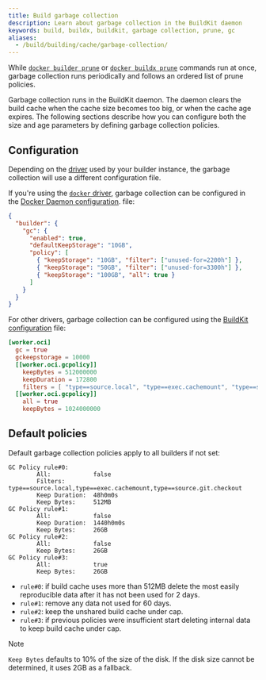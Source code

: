 ```yaml
---
title: Build garbage collection
description: Learn about garbage collection in the BuildKit daemon
keywords: build, buildx, buildkit, garbage collection, prune, gc
aliases:
  - /build/building/cache/garbage-collection/
---
```


While [`docker builder prune`](../../../reference/cli/docker/builder/prune.md)
or [`docker buildx prune`](../../../reference/cli/docker/buildx/prune.md)
commands run at once, garbage collection runs periodically and follows an
ordered list of prune policies.

Garbage collection runs in the BuildKit daemon. The daemon clears the build
cache when the cache size becomes too big, or when the cache age expires. The
following sections describe how you can configure both the size and age
parameters by defining garbage collection policies.

## Configuration

Depending on the [driver](../builders/drivers/index.md) used by your builder instance,
the garbage collection will use a different configuration file.

If you're using the [`docker` driver](../builders/drivers/docker.md), garbage collection
can be configured in the [Docker Daemon configuration](../../../reference/cli/dockerd.md#daemon-configuration-file).
file:

```json
{
  "builder": {
    "gc": {
      "enabled": true,
      "defaultKeepStorage": "10GB",
      "policy": [
        { "keepStorage": "10GB", "filter": ["unused-for=2200h"] },
        { "keepStorage": "50GB", "filter": ["unused-for=3300h"] },
        { "keepStorage": "100GB", "all": true }
      ]
    }
  }
}
```

For other drivers, garbage collection can be configured using the
[BuildKit configuration](../buildkit/toml-configuration.md) file:

```toml
[worker.oci]
  gc = true
  gckeepstorage = 10000
  [[worker.oci.gcpolicy]]
    keepBytes = 512000000
    keepDuration = 172800
    filters = [ "type==source.local", "type==exec.cachemount", "type==source.git.checkout"]
  [[worker.oci.gcpolicy]]
    all = true
    keepBytes = 1024000000
```

## Default policies

Default garbage collection policies apply to all builders if not set:

```text
GC Policy rule#0:
        All:            false
        Filters:        type==source.local,type==exec.cachemount,type==source.git.checkout
        Keep Duration:  48h0m0s
        Keep Bytes:     512MB
GC Policy rule#1:
        All:            false
        Keep Duration:  1440h0m0s
        Keep Bytes:     26GB
GC Policy rule#2:
        All:            false
        Keep Bytes:     26GB
GC Policy rule#3:
        All:            true
        Keep Bytes:     26GB
```

- `rule#0`: if build cache uses more than 512MB delete the most easily
  reproducible data after it has not been used for 2 days.
- `rule#1`: remove any data not used for 60 days.
- `rule#2`: keep the unshared build cache under cap.
- `rule#3`: if previous policies were insufficient start deleting internal data
  to keep build cache under cap.

> [!NOTE]
>
> `Keep Bytes` defaults to 10% of the size of the disk. If the disk size cannot
> be determined, it uses 2GB as a fallback.
